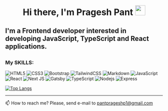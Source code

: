 <h1 align="center">Hi there, I'm Pragesh Pant
<img src="https://github.com/blackcater/blackcater/raw/main/images/Hi.gif" height="32"/></h1>
<h2>I'm a Frontend developer interested in developing JavaScript, TypeScript and React applications.<h2>
<h3>My SKILLS:</h3>  

![HTML5](https://img.shields.io/badge/html5-%23E34F26.svg?style=for-the-badge&logo=html5&logoColor=white)
![CSS3](https://img.shields.io/badge/css3-%231572B6.svg?style=for-the-badge&logo=css3&logoColor=white)
![Bootstrap](https://img.shields.io/badge/Bootstrap-563D7C?style=for-the-badge&logo=bootstrap&logoColor=white)
![TailwindCSS](https://img.shields.io/badge/tailwindcss-%2338B2AC.svg?style=for-the-badge&logo=tailwind-css&logoColor=white)
![Markdown](https://img.shields.io/badge/Markdown-000000?style=for-the-badge&logo=markdown&logoColor=%2361DAFB)
![JavaScript](https://img.shields.io/badge/javascript-%23323330.svg?style=for-the-badge&logo=javascript&logoColor=%23F7DF1E)
![React](https://img.shields.io/badge/react-%2320232a.svg?style=for-the-badge&logo=react&logoColor=%2361DAFB)
![Next JS](https://img.shields.io/badge/Next-black?style=for-the-badge&logo=next.js&logoColor=white)
![Gatsby](https://img.shields.io/badge/Gatsby-663399?style=for-the-badge&logo=gatsby&logoColor=white)
![TypeScript](https://img.shields.io/badge/typescript-%23007ACC.svg?style=for-the-badge&logo=typescript&logoColor=white)
![Nodejs](https://img.shields.io/badge/Node.js-43853D?style=for-the-badge&logo=node.js&logoColor=%2361DAFB)
![Express](https://img.shields.io/badge/Express.js-404D59?style=for-the-badge)
</br>

[![Top Langs](https://github-readme-stats.vercel.app/api/top-langs/?username=aeghprs)](https://github.com/anuraghazra/github-readme-stats)
</br>
***
📫 How to reach me? Please, send e-mail to pantprageshp1@gmail.com
